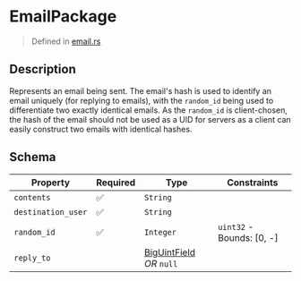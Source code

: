 # EmailPackage
> Defined in [email.rs](../../../interface/src/interface/email.rs)

## Description
Represents an email being sent. The email's hash is used to identify an email uniquely (for
replying to emails), with the `random_id` being used to differentiate two exactly identical
emails. As the `random_id` is client-chosen, the hash of the email should not be used as a UID
for servers as a client can easily construct two emails with identical hashes.

## Schema

| Property | Required | Type | Constraints |
| --- | --- | --- | --- |
| `contents` | ✅ | `String` |     | 
| `destination_user` | ✅ | `String` |     | 
| `random_id` | ✅ | `Integer` | `uint32` - Bounds: [0, -] | 
| `reply_to` |     | [BigUintField](../fields/big_uint/BigUintField.md) *OR* `null` |     | 


